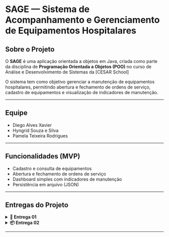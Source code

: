 # SAGE — Sistema de Acompanhamento e Gerenciamento de Equipamentos Hospitalares

## Sobre o Projeto
O **SAGE** é uma aplicação orientada a objetos em Java, criada como parte da disciplina de **Programação Orientada a Objetos (POO)** no curso de Análise e Desenvolvimento de Sistemas da [CESAR School]

O sistema tem como objetivo gerenciar a manutenção de equipamentos hospitalares, permitindo abertura e fechamento de ordens de serviço, cadastro de equipamentos e visualização de indicadores de manutenção.

---

## Equipe
- Diego Alves Xavier  
- Hyngrid Souza e Silva  
- Pamela Teixeira Rodrigues  

---

## Funcionalidades (MVP)
- Cadastro e consulta de equipamentos  
- Abertura e fechamento de ordens de serviço  
- Dashboard simples com indicadores de manutenção  
- Persistência em arquivo (JSON)  

---

## Entregas do Projeto

<details>
  <summary><strong>🚀 Entrega 01</strong></summary>

  <p>
    A primeira entrega visa garantir o alinhamento inicial do projeto, 
    documentando claramente as funcionalidades esperadas e preparando 
    a base visual para seu desenvolvimento.
  </p>

  <h3>📌 Critérios exigidos</h3>

  <ul>
    <li>
      📄 Documento descrevendo regras de negócio e cenários BDD: 
      <a href="Arquivos/Historias.md"><strong>Historias</strong></a>
    </li>
    <li>
      🎨 Link para o protótipo: 
      <a href="https://www.figma.com/design/fNpzjR1EqV8dfAkAnqauC4/SAGE?node-id=0-1&p=f"><strong>Figma - Protótipo</strong></a>
    </li>
    <li>
      🎥 Screencast apresentando o protótipo: 
      <a href="https://youtu.be/WLbz_-dBa8k"><strong>YouTube - Protótipo</strong></a>
    </li>
  </ul>

</details>


<details>
  <summary><strong>📦 Entrega 02</strong></summary>

  <p>A primeira entrega visa implementar ao menos duas histórias.</p>

  <hr>

  <h3>✅ Primeira história implementada</h3>
  <p><strong>HU-001 — Visualização de Dashboard</strong></p>
  <p><em>História do Usuário:</em><br>
  Como <strong>gestor hospitalar</strong>, quero ver um painel de controle com status dos equipamentos e ordens de serviço, para tomar decisões rápidas.</p>
  <img src="https://github.com/user-attachments/assets/7aeef2bf-0347-4832-8d07-4edb07897ca9" alt="Dashboard" width="800" style="border-radius:10px; box-shadow:0 2px 8px rgba(0,0,0,0.15);" />

  <hr>

  <h3>✅ Segunda história implementada</h3>
  <p><strong>HU-003 — Abertura de Ordem de Serviço (O.S.)</strong></p>
  <p><em>História do Usuário:</em><br>
  Como <strong>técnico de manutenção</strong>, quero abrir uma O.S. rapidamente, para garantir que os equipamentos sejam reparados sem atrasos.</p>
  <img src="https://github.com/user-attachments/assets/5245e5fc-8f02-4261-8d95-63d4d7ef500c" alt="Abertura de O.S." width="800" style="border-radius:10px; box-shadow:0 2px 8px rgba(0,0,0,0.15);" />

  <h3>Issue/bug tracker atualizado:</h3>
  <img width="1894" height="652" alt="image" src="https://github.com/user-attachments/assets/2318ba20-fedc-4b87-963d-1a86d16d340f" />
  <img width="1912" height="709" alt="image" src="https://github.com/user-attachments/assets/ff659310-8701-47ad-b3de-48bfa752dc8c" />


</details>


---
